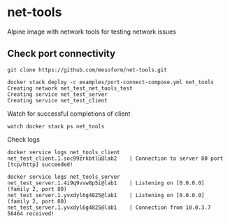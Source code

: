 # net-tools
Alpine image with network tools for testing network issues

## Check port connectivity 
```shell
git clone https://github.com/mesoform/net-tools.git
```
```shell
docker stack deploy -c examples/port-connect-compose.yml net_tools
Creating network net_test_net_tools_test
Creating service net_test_server
Creating service net_test_client
```

Watch for successful completions of client
```shell
watch docker stack ps net_tools
```

Check logs
```shell
docker service logs net_tools_client
net_test_client.1.soc99zrkbtlu@lab2    | Connection to server 80 port [tcp/http] succeeded!
```
```shell
docker service logs net_tools_server
net_test_server.1.4i9q9vvw8p5i@lab1    | Listening on [0.0.0.0] (family 2, port 80)
net_test_server.1.yvxdyl6g4825@lab1    | Listening on [0.0.0.0] (family 2, port 80)
net_test_server.1.yvxdyl6g4825@lab1    | Connection from 10.0.3.7 56464 received!
```

